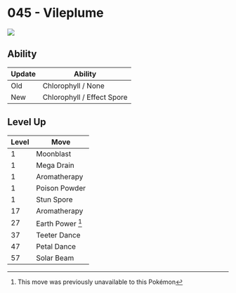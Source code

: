 # 045 - Vileplume
![][045]

## Ability

Update | Ability
---    | ---
Old    | Chlorophyll / None
New    | Chlorophyll / Effect Spore

## Level Up

Level | Move
---   | ---
  1   | Moonblast
  1   | Mega Drain
  1   | Aromatherapy
  1   | Poison Powder
  1   | Stun Spore
 17   | Aromatherapy
 27   | Earth Power [^1]
 37   | Teeter Dance
 47   | Petal Dance
 57   | Solar Beam



[045]: ../img/pokemon/045.png

[^1]: This move was previously unavailable to this Pokémon